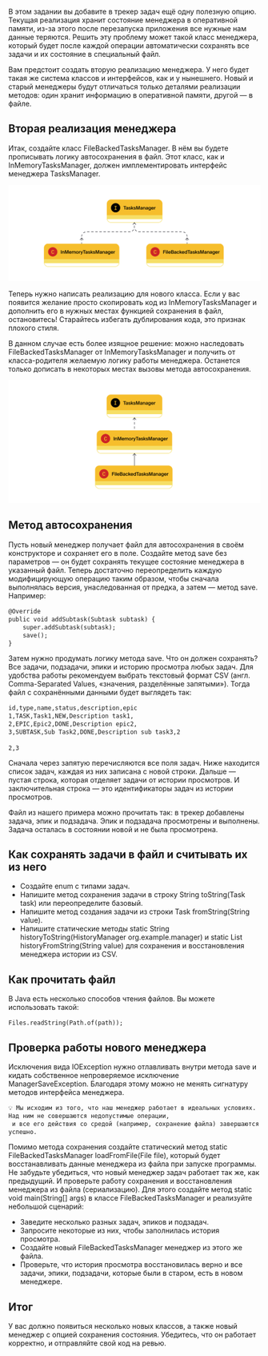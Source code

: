 В этом задании вы добавите в трекер задач ещё одну полезную опцию. Текущая реализация хранит состояние менеджера в оперативной памяти, из-за этого после перезапуска приложения все нужные нам данные теряются. Решить эту проблему может такой класс менеджера, который будет после каждой операции автоматически сохранять все задачи и их состояние в специальный файл.

Вам предстоит создать вторую реализацию менеджера. У него будет такая же система классов и интерфейсов, как и у нынешнего. Новый и старый менеджеры будут отличаться только деталями реализации методов: один хранит информацию в оперативной памяти, другой — в файле. 

## Вторая реализация менеджера
Итак, создайте класс FileBackedTasksManager. В нём вы будете прописывать логику автосохранения в файл. Этот класс, как и InMemoryTasksManager, должен имплементировать интерфейс менеджера TasksManager.
<p align="center">
  <img src="S5_21_1644488175.png" />
</p>
Теперь нужно написать реализацию для нового класса. Если у вас появится желание просто скопировать код из InMemoryTasksManager и дополнить его в нужных местах функцией сохранения в файл, остановитесь! Старайтесь избегать дублирования кода, это признак плохого стиля. 

В данном случае есть более изящное решение: можно наследовать FileBackedTasksManager от InMemoryTasksManager и получить от класса-родителя желаемую логику работы менеджера. Останется только дописать в некоторых местах вызовы метода автосохранения.
<p align="center">
  <img src="S5_22_1644488199.png" />
</p>

## Метод автосохранения
Пусть новый менеджер получает файл для автосохранения в своём конструкторе и сохраняет его в поле. Создайте метод save без параметров — он будет сохранять текущее состояние менеджера в указанный файл. 
Теперь достаточно переопределить каждую модифицирующую операцию таким образом, чтобы сначала выполнялась версия, унаследованная от предка, а затем — метод save. Например:
```
@Override
public void addSubtask(Subtask subtask) {
    super.addSubtask(subtask);
    save();
}
```
 
Затем нужно продумать логику метода save. Что он должен сохранять? Все задачи, подзадачи, эпики и историю просмотра любых задач. Для удобства работы рекомендуем выбрать текстовый формат CSV (англ. Comma-Separated Values, «значения, разделённые запятыми»). Тогда файл с сохранёнными данными будет выглядеть так:
```
id,type,name,status,description,epic
1,TASK,Task1,NEW,Description task1,
2,EPIC,Epic2,DONE,Description epic2,
3,SUBTASK,Sub Task2,DONE,Description sub task3,2

2,3
```
Сначала через запятую перечисляются все поля задач. Ниже находится список задач, каждая из них записана с новой строки. Дальше — пустая строка, которая отделяет задачи от истории просмотров. И заключительная строка — это идентификаторы задач из истории просмотров. 

Файл из нашего примера можно прочитать так: в трекер добавлены задача, эпик и подзадача. Эпик и подзадача просмотрены и выполнены. Задача осталась в состоянии новой и не была просмотрена.
## Как сохранять задачи в файл и считывать их из него

- Создайте enum с типами задач.
- Напишите метод сохранения задачи в строку String toString(Task task) или переопределите базовый.
- Напишите метод создания задачи из строки Task fromString(String value).
- Напишите статические методы static String historyToString(HistoryManager org.example.manager) и static List<Integer> historyFromString(String value) для сохранения и восстановления менеджера истории из CSV.
## Как прочитать файл

В Java есть несколько способов чтения файлов. Вы можете использовать такой:
```
Files.readString(Path.of(path));
```
## Проверка работы нового менеджера
Исключения вида IOException нужно отлавливать внутри метода save и кидать собственное непроверяемое исключение ManagerSaveException. Благодаря этому можно не менять сигнатуру методов интерфейса менеджера.
```
💡 Мы исходим из того, что наш менеджер работает в идеальных условиях. Над ним не совершаются недопустимые операции,
 и все его действия со средой (например, сохранение файла) завершаются успешно.
```
Помимо метода сохранения создайте статический метод static FileBackedTasksManager  loadFromFile(File file), который будет восстанавливать данные менеджера из файла при запуске программы. Не забудьте убедиться, что новый менеджер задач работает так же, как предыдущий. И проверьте работу сохранения и восстановления менеджера из файла (сериализацию).
Для этого создайте метод static void main(String[] args) в классе FileBackedTasksManager и реализуйте небольшой сценарий:
- Заведите несколько разных задач, эпиков и подзадач.
- Запросите некоторые из них, чтобы заполнилась история просмотра.
- Создайте новый FileBackedTasksManager менеджер из этого же файла.
- Проверьте, что история просмотра восстановилась верно и все задачи, эпики, подзадачи, которые были в старом, есть в новом менеджере.
## Итог
У вас должно появиться несколько новых классов, а также новый менеджер с опцией сохранения состояния. Убедитесь, что он работает корректно, и отправляйте свой код на ревью.
